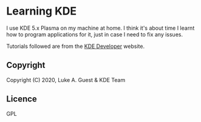 # Learning KDE

I use KDE 5.x Plasma on my machine at home. I think it's about time I learnt how to program applications for it, just in case I need to fix any issues.

Tutorials followed are from the [KDE Developer](https://develop.kde.org/docs/getting-started/) website.

## Copyright

Copyright (C) 2020, Luke A. Guest & KDE Team

## Licence

GPL
